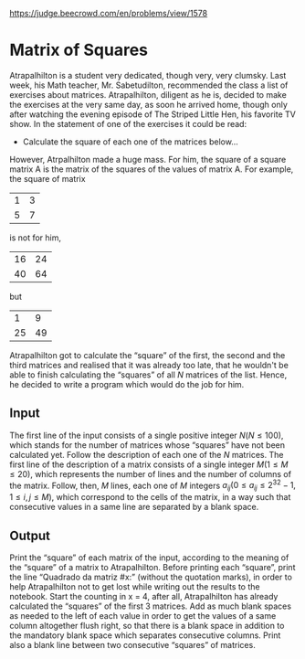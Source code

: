 https://judge.beecrowd.com/en/problems/view/1578

# Matrix of Squares

Atrapalhilton is a student very dedicated, though very, very clumsky. Last week,
his Math teacher, Mr. Sabetudilton, recommended the class a list of exercises
about matrices. Atrapalhilton, diligent as he is, decided to make the exercises
at the very same day, as soon he arrived home, though only after watching the
evening episode of The Striped Little Hen, his favorite TV show. In the
statement of one of the exercises it could be read:

- Calculate the square of each one of the matrices below…

However, Atrpalhilton made a huge mass. For him, the square of a square matrix A
is the matrix of the squares of the values of matrix A. For example, the square
of matrix

| | |
|-|-|
|1|3|
|5|7|

is not for him,

| | |
|-|-|
|16|24|
|40|64|

but

| | |
|-|-|
|1|9|
|25|49|

Atrapalhilton got to calculate the “square” of the first, the second and the
third matrices and realised that it was already too late, that he wouldn't be
able to finish calculating the “squares” of all $N$ matrices of the list. Hence,
he decided to write a program which would do the job for him.

## Input

The first line of the input consists of a single positive integer $N (N \leq
100)$, which stands for the number of matrices whose “squares” have not been
calculated yet. Follow the description of each one of the $N$ matrices. The
first line of the description of a matrix consists of a single integer $M (1
\leq M \leq 20)$, which represents the number of lines and the number of columns
of the matrix. Follow, then, $M$ lines, each one of $M$ integers $a_{ij} (0 \leq
a_{ij} \leq 2^{32}-1, 1 \leq i,j \leq M)$, which correspond to the cells of the
matrix, in a way such that consecutive values in a same line are separated by a
blank space.

## Output

Print the “square” of each matrix of the input, according to the meaning of the
“square” of a matrix to Atrapalhilton. Before printing each “square”, print the
line “Quadrado da matriz #x:” (without the quotation marks), in order to help
Atrapalhilton not to get lost while writing out the results to the notebook.
Start the counting in x = 4, after all, Atrapalhilton has already calculated the
“squares” of the first 3 matrices. Add as much blank spaces as needed to the
left of each value in order to get the values of a same column altogether flush
right, so that there is a blank space in addition to the mandatory blank space
which separates consecutive columns. Print also a blank line between two
consecutive “squares” of matrices.
